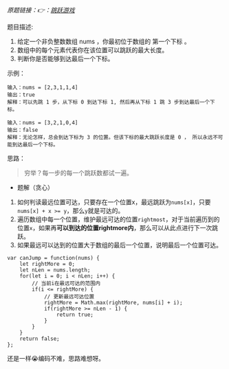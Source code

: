 *原题链接：👉：[跳跃游戏](https://leetcode-cn.com/problems/jump-game/description/)*

题目描述:

1. 给定一个非负整数数组 nums ，你最初位于数组的 第一个下标 。
2. 数组中的每个元素代表你在该位置可以跳跃的最大长度。
3. 判断你是否能够到达最后一个下标。

示例：
```
输入：nums = [2,3,1,1,4]
输出：true
解释：可以先跳 1 步，从下标 0 到达下标 1, 然后再从下标 1 跳 3 步到达最后一个下标。
```
```
输入：nums = [3,2,1,0,4]
输出：false
解释：无论怎样，总会到达下标为 3 的位置。但该下标的最大跳跃长度是 0 ， 所以永远不可能到达最后一个下标。
```

思路：
> 穷举？每一步的每一个跳跃数都试一遍。


- 题解（贪心）

1. 如何判读最远位置可达，只要存在一个位置x，最远跳跃为`nums[x]`，只要`nums[x] + x >= y`，那么`y`就是可达的。
2. 遍历数组中每一个位置，维护最远可达的位置`rightmost`，对于当前遍历到的位置`x`，如果再**可以到达的位置rightmore内**，那么可以从此点进行下一次跳跃。
3. 如果最远可以达到的位置大于数组的最后一个位置，说明最后一个位置可达。

```
var canJump = function(nums) {
    let rightMore = 0;
    let nLen = nums.length;
    for(let i = 0; i < nLen; i++) {
        // 当前i在最远可达的范围内
        if(i <= rightMore) {
            // 更新最远可达位置
            rightMore = Math.max(rightMore, nums[i] + i);
            if(rightMore >= nLen - 1) {
                return true;
            }
        }
    }
    return false;
};
```

还是一样😭编码不难，思路难想呀。